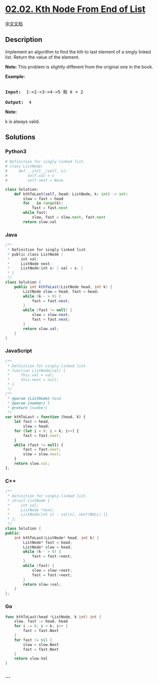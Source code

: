 # [02.02. Kth Node From End of List](https://leetcode-cn.com/problems/kth-node-from-end-of-list-lcci)

[中文文档](/lcci/02.02.Kth%20Node%20From%20End%20of%20List/README.md)

## Description

<p>Implement an algorithm to find the kth to last element of a singly linked list.&nbsp;Return the value of the element.</p>

<p><strong>Note: </strong>This problem is slightly different from the original one in the book.</p>

<p><strong>Example: </strong></p>

<pre>

<strong>Input: </strong> 1-&gt;2-&gt;3-&gt;4-&gt;5 和 <em>k</em> = 2

<strong>Output:  </strong>4</pre>

<p><strong>Note: </strong></p>

<p>k is always valid.</p>

## Solutions

<!-- tabs:start -->

### **Python3**

```python
# Definition for singly-linked list.
# class ListNode:
#     def __init__(self, x):
#         self.val = x
#         self.next = None

class Solution:
    def kthToLast(self, head: ListNode, k: int) -> int:
        slow = fast = head
        for _ in range(k):
            fast = fast.next
        while fast:
            slow, fast = slow.next, fast.next
        return slow.val
```

### **Java**

```java
/**
 * Definition for singly-linked list.
 * public class ListNode {
 *     int val;
 *     ListNode next;
 *     ListNode(int x) { val = x; }
 * }
 */
class Solution {
    public int kthToLast(ListNode head, int k) {
        ListNode slow = head, fast = head;
        while (k-- > 0) {
            fast = fast.next;
        }
        while (fast != null) {
            slow = slow.next;
            fast = fast.next;
        }
        return slow.val;
    }
}
```

### **JavaScript**

```js
/**
 * Definition for singly-linked list.
 * function ListNode(val) {
 *     this.val = val;
 *     this.next = null;
 * }
 */
/**
 * @param {ListNode} head
 * @param {number} k
 * @return {number}
 */
var kthToLast = function (head, k) {
    let fast = head,
        slow = head;
    for (let i = 0; i < k; i++) {
        fast = fast.next;
    }
    while (fast != null) {
        fast = fast.next;
        slow = slow.next;
    }
    return slow.val;
};
```

### **C++**

```cpp
/**
 * Definition for singly-linked list.
 * struct ListNode {
 *     int val;
 *     ListNode *next;
 *     ListNode(int x) : val(x), next(NULL) {}
 * };
 */
class Solution {
public:
    int kthToLast(ListNode* head, int k) {
        ListNode* fast = head;
        ListNode* slow = head;
        while (k-- > 0) {
            fast = fast->next;
        }
        while (fast) {
            slow = slow->next;
            fast = fast->next;
        }
        return slow->val;
    }
};
```

### **Go**

```go
func kthToLast(head *ListNode, k int) int {
	slow, fast := head, head
	for i := 0; i < k; i++ {
		fast = fast.Next
	}
	for fast != nil {
		slow = slow.Next
		fast = fast.Next
	}
	return slow.Val
}
```

### **...**

```

```

<!-- tabs:end -->
